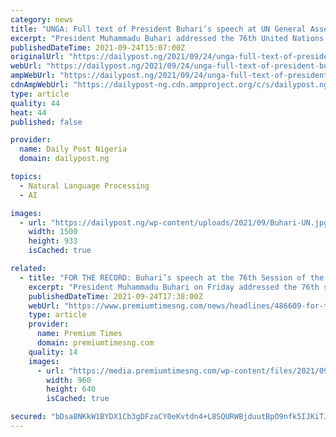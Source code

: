 ```yaml
---
category: news
title: "UNGA: Full text of President Buhari’s speech at UN General Assembly"
excerpt: "President Muhammadu Buhari addressed the 76th United Nations General Assembly, UNGA, in New York, the United States of America on Friday. During the"
publishedDateTime: 2021-09-24T15:07:00Z
originalUrl: "https://dailypost.ng/2021/09/24/unga-full-text-of-president-buharis-speech-at-un-general-assembly/"
webUrl: "https://dailypost.ng/2021/09/24/unga-full-text-of-president-buharis-speech-at-un-general-assembly/"
ampWebUrl: "https://dailypost.ng/2021/09/24/unga-full-text-of-president-buharis-speech-at-un-general-assembly/?utm_source=operamini&utm_medium=feednews&utm_campaign=operamini_feednews&amp=1"
cdnAmpWebUrl: "https://dailypost-ng.cdn.ampproject.org/c/s/dailypost.ng/2021/09/24/unga-full-text-of-president-buharis-speech-at-un-general-assembly/?utm_source=operamini&utm_medium=feednews&utm_campaign=operamini_feednews&amp=1"
type: article
quality: 44
heat: 44
published: false

provider:
  name: Daily Post Nigeria
  domain: dailypost.ng

topics:
  - Natural Language Processing
  - AI

images:
  - url: "https://dailypost.ng/wp-content/uploads/2021/09/Buhari-UN.jpg"
    width: 1500
    height: 933
    isCached: true

related:
  - title: "FOR THE RECORD: Buhari’s speech at the 76th Session of the United Nations General Assembly"
    excerpt: "President Muhammadu Buhari on Friday addressed the 76th session of the United Nations General Assembly (UNGA) in New York, United States."
    publishedDateTime: 2021-09-24T17:38:00Z
    webUrl: "https://www.premiumtimesng.com/news/headlines/486609-for-the-record-buharis-speech-at-the-76th-session-of-the-united-nations-general-assembly.html"
    type: article
    provider:
      name: Premium Times
      domain: premiumtimesng.com
    quality: 14
    images:
      - url: "https://media.premiumtimesng.com/wp-content/files/2021/09/243116167_4907275199300078_1823608477641507114_n.jpg"
        width: 960
        height: 640
        isCached: true

secured: "bDsa8NKkW1BYDX1Cb3gDFzaCY0eKvtdn4+L8SQURWBjduutBpO9nfk5IJKiTJpQoOktL4Jk0oCkd7Tfs1zcW37wd8SUnIVxz7Tw+Kp0u0UMtNruOE8S0mqBPcFEjHutDVIeyffgCc12JNQsGH5scOM3l6iA6f4lnj3a0j35l9Ofg6oGPUrVwRovWQ2W+DKa4Db9wHb86fKfaE6k7dOmqeZqlhmUzA37ysruTI5HIhUrHREGD9Pal89ECiTibfvwhQ8sNjhtkoVA/nXdSA8lhcMvf6muhomrXrhd5rUe1ZZWfBbmNDsFbq9d5/8OZDENv4rK8+p2iGLjHoyVdp5HDayaMvbgy51YCMgxGnO08vBw=;TZyGl8MeI4zipc+FihDzcw=="
---
```


